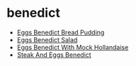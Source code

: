 # benedict

 * [Eggs Benedict Bread Pudding](index/e/eggs-benedict-bread-pudding-14575.json)
 * [Eggs Benedict Salad](index/e/eggs-benedict-salad-351052.json)
 * [Eggs Benedict With Mock Hollandaise](index/e/eggs-benedict-with-mock-hollandaise-108441.json)
 * [Steak And Eggs Benedict](index/s/steak-and-eggs-benedict.json)
